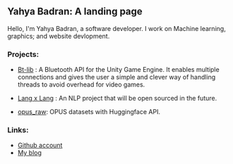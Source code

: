 ## Yahya Badran: A landing page

Hello, I'm Yahya Badran, a software developer. I work on Machine learning, graphics; and website devlopment.

### Projects:

- [Bt-lib](https://github.com/badranx/bt-lib) : A Bluetooth API for the Unity Game Engine. It enables multiple connections and  gives the user a simple and clever way of handling threads to avoid overhead for video games.

- [Lang x Lang](https://www.langxlang.com) : An NLP project that will be open sourced in the future.

- [opus_raw](https://huggingface.co/datasets/badranx/opus_raw): OPUS datasets with Huggingface API.

### Links:

- [Github account](https://github.com/badranX)
- [My blog](https://tech-tweaking.blogspot.com)

